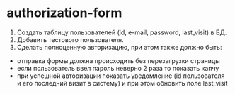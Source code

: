 # authorization-form

1) Создать таблицу пользователей (id, e-mail, password, last_visit) в БД.
2) Добавить тестового пользователя.
3) Cделать полноценную авторизацию, при этом также должно быть:
- отправка формы должна происходить без перезагрузки страницы
- если пользователь ввел пароль неверно 2 раза то показать капчу
- при успешной авторизации показать уведомление (id пользователя и его
последний визит в систему) и при этом обновить поле last_visit  
